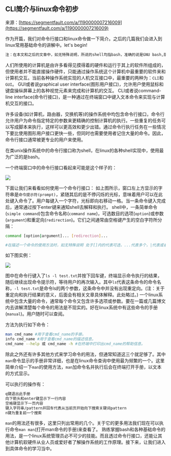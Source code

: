## CLI简介与linux命令初步

来源：[https://segmentfault.com/a/1190000007216009](https://segmentfault.com/a/1190000007216009)

作为开篇，我们对命令行接口和linux命令做一下简介。之后的几篇我们会进入到linux常用基础命令的讲解中。let's begin!

```sh
注：在本文和之后的文章中，如无特殊说明，所说的shell均指bash，准确的说是GNU bash,版本：4.2.46(1)-release。实验所用的linux操作系统为centos7.1，内核版本为3.10.0-327.el7.x86_64
```

人们所使用的计算机是由许多看得见摸得着的硬件和运行于其上的软件所组成的，但使用者并不能直接操作硬件，只能通过操作系统这个计算机中最重要的软件来和计算机交互。当前各种操作系统实现的人机交互接口中，最重要的两种为：`CLI`和`GUI`。
GUI或者说graphical user interface(图形用户接口)，允许用户使用鼠标和键盘操纵屏幕上的各种视觉元素来完成和计算机的交互。
CLI或者说command-line interface(命令行接口)，是一种通过在终端窗口中键入文本命令来实现与计算机交互的接口。

许多设备(如计算机，路由器，交换机等)的操作系统中均包含命令行接口，命令行允许用户为命令指定特定的参数来更精确的控制计算机的执行。一些重复的任务可以写成脚本来执行，这样可以更高效和更少出错。通过命令行执行任务在一些情况下要比使用图形用户接口更快一些，但同时也需要使用者记住大量的命令。因此，命令行接口通常被更专业的用户来使用。

在类unix操作系统中的命令行接口称为shell，在linux的各种shell实现中，使用最为广泛的是bash。

一个终端窗口中的命令行接口看起来可能是这个样子的：


![][0] 

下面让我们来看看如何使用一个命令行接口：
如上图所示，窗口左上方显示的字符串是`命令提示符(prompt)`，紧随其后的是不停闪烁的光标，意味着用户可以在此处键入命令了。用户每键入一个字符，光标即向右移动一格。当一条命令键入完成后，通常通过按下enter键来通知shell去解释和执行。
shell中，一条简单命令(`simple command`)包含命令名称(`command name`)，可选数目的选项(`option`)或参数(`argument`)和重定向(`redirection`)。它们之间通常由空格键产生的空白字符所分隔：

```sh
command [option|argument]... [redirection]...

#在描述一个命令的使用方法时，如无特殊说明 处于[]内的代表可选，...代表多个，|代表或者。
```

如下图实例：


![][1] 

图中在命令行键入了`ls -l test.txt`并按下回车键，终端显示命令执行的结果，随后继续出现命令提示符，等待用户的再次输入。其中`ls`代表这条命令的命令名称，`-l test.txt`是命令ls的两个参数，这条命令中并没有出现重定向。(注：关于重定向和执行结果的意义，后面会有相关文章具体解释。此处略过。)
一个linux系统中包含大量的命令，通常每个命令又包含许多选项或参数。要在一篇或几篇博文内去讲解清楚每个命令的用法是不现实的。好在linux系统中有这些命令的手册(`manual`)。用户随时可以查阅。

方法为执行如下命令：

```sh
man cmd_name #用于查看cmd_name的手册。
info cmd_name #用于查看cmd_name的描述信息。
cmd_name --help 或 cmd_name -h #在终端中打印出cmd_name的帮助信息。
```

除此之外还有许多其他方式来学习命令的用法，但通常知道这三个就足够了。其中`man`命令显示的手册非常详细，也是在linux命令查询中使用最为频繁的一个。这里简单介绍一下`man`的使用方法，`man`加命令名并执行后会在终端打开手册，以文本的方式显示。

可以执行的操作有：

```sh
q键退出此手册
向下箭头和enter键显示下一行内容
空格键显示下一页内容
键入字符串/pattern并回车代表从当前页开始向下搜索关键词pattern
n键为重复前一个搜索
```
`man`的用法还有很多，这里只列出常用的几个。关于它的更多用法我们现在可以执行命令`man man`(打开man命令的手册)来查看了。
熟练掌握bash和各种基础命令的用法，是一个linux系统管理员必不可少的技能。而且透过命令行接口，还能让其他计算机软硬件从业人员或爱好者了解操作系统的工作原理。接下来，让我们进入到具体命令的学习当中。

[0]: ../img/bVEtEU.png
[1]: ../img/bVEpyG.png